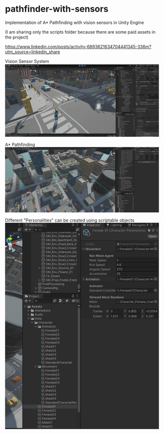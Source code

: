 # pathfinder-with-sensors
Implementation of A* Pathfinding with vision sensors in Unity Engine

(I am sharing only the scripts folder because there are some paid assets in the project)

https://www.linkedin.com/posts/activity-6893621634704441345-336m?utm_source=linkedin_share

Vision Sensor System
![](preview00.png)

A* Pathfinding
![](preview01.png)

Different "Personalities" can be created using scriptable objects
![](preview02.png)

